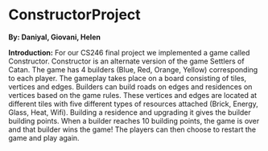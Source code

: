 # ConstructorProject

**By: Daniyal, Giovani, Helen**

**Introduction:**
For our CS246 final project we implemented a game called Constructor. Constructor is an alternate version of the game Settlers of Catan. The game has 4 builders (Blue, Red, Orange, Yellow) corresponding to each player. The gameplay takes place on a board consisting of tiles, vertices and edges. Builders can build roads on edges and residences on vertices based on the game rules. These vertices and edges are located at different tiles with five different types of resources attached (Brick, Energy, Glass, Heat, Wifi). Building a residence and upgrading it gives the builder building points. When a builder reaches 10 building points, the game is over and that builder wins the game! The players can then choose to restart the game and play again.
